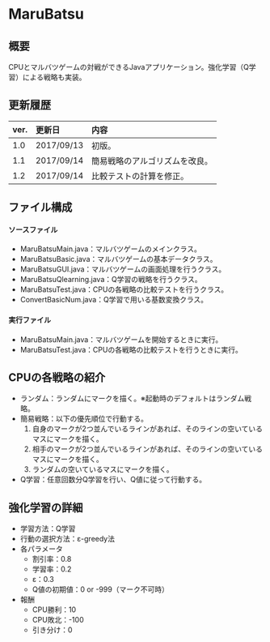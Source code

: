 # MaruBatsu

## 概要
CPUとマルバツゲームの対戦ができるJavaアプリケーション。強化学習（Q学習）による戦略も実装。

## 更新履歴
|ver.|更新日|内容|
|:-|:-|:-|
|1.0|2017/09/13|初版。|
|1.1|2017/09/14|簡易戦略のアルゴリズムを改良。|
|1.2|2017/09/14|比較テストの計算を修正。|

## ファイル構成
#### ソースファイル
- MaruBatsuMain.java：マルバツゲームのメインクラス。
- MaruBatsuBasic.java：マルバツゲームの基本データクラス。
- MaruBatsuGUI.java：マルバツゲームの画面処理を行うクラス。
- MaruBatsuQlearning.java：Q学習の戦略を行うクラス。
- MaruBatsuTest.java：CPUの各戦略の比較テストを行うクラス。
- ConvertBasicNum.java：Q学習で用いる基数変換クラス。

#### 実行ファイル
- MaruBatsuMain.java：マルバツゲームを開始するときに実行。
- MaruBatsuTest.java：CPUの各戦略の比較テストを行うときに実行。

## CPUの各戦略の紹介
- ランダム：ランダムにマークを描く。※起動時のデフォルトはランダム戦略。
- 簡易戦略：以下の優先順位で行動する。
  1. 自身のマークが2つ並んでいるラインがあれば、そのラインの空いているマスにマークを描く。
  2. 相手のマークが2つ並んでいるラインがあれば、そのラインの空いているマスにマークを描く。
  3. ランダムの空いているマスにマークを描く。
- Q学習：任意回数分Q学習を行い、Q値に従って行動する。  

## 強化学習の詳細
- 学習方法：Q学習
- 行動の選択方法：ε-greedy法
- 各パラメータ
  - 割引率：0.8
  - 学習率：0.2
  - ε：0.3
  - Q値の初期値：0 or -999（マーク不可時）
- 報酬
  - CPU勝利：10
  - CPU敗北：-100
  - 引き分け：0
